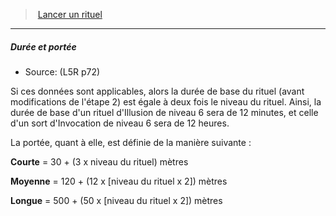 ﻿---
!GenericItem
Name: Durée et portée
Id: l5r_rituals_hd.md#durée-et-portée
ParentLink: l5r_rituals_hd.md#lancer-un-rituel
ParentName: Lancer un rituel
NameLevel: 5
Source: (L5R p72)
Attributes: {}
---
> [Lancer un rituel](hd_l5r_rituals.md)

---

##### Durée et portée

- Source: (L5R p72)

Si ces données sont applicables, alors la durée de base du rituel (avant modifications de l'étape 2) est égale à deux fois le niveau du rituel. Ainsi, la durée de base d'un rituel d'Illusion de niveau 6 sera de 12 minutes, et celle d'un sort d'Invocation de niveau 6 sera de 12 heures.

La portée, quant à elle, est définie de la manière suivante :

**Courte** = 30 + (3 x niveau du rituel) mètres

**Moyenne** = 120 + (12 x [niveau du rituel x 2]) mètres

**Longue** = 500 + (50 x [niveau du rituel x 2]) mètres

